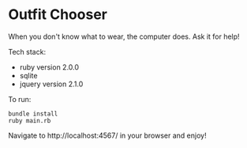 # Outfit Chooser

When you don't know what to wear, the computer does. Ask it for help!

Tech stack:
* ruby version 2.0.0
* sqlite
* jquery version 2.1.0

To run:
```shell
bundle install
ruby main.rb
```
Navigate to http://localhost:4567/ in your browser and enjoy!